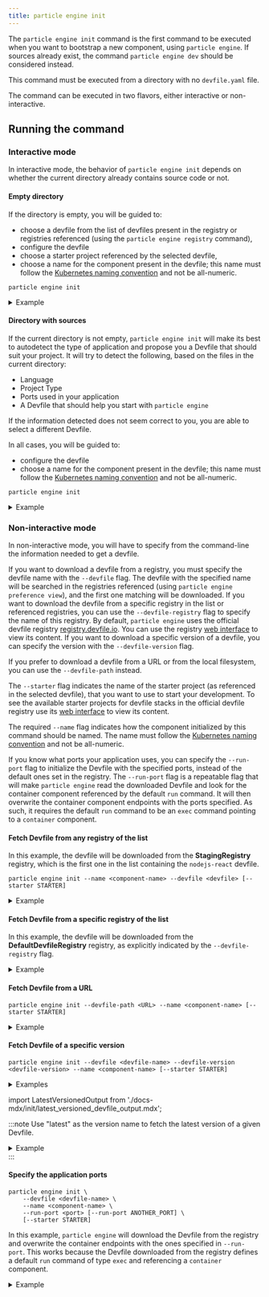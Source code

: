 ```yaml
---
title: particle engine init
---
```


The `particle engine init` command is the first command to be executed when you want to bootstrap a new component, using `particle engine`. If sources already exist,
the command `particle engine dev` should be considered instead.

This command must be executed from a directory with no `devfile.yaml` file.

The command can be executed in two flavors, either interactive or non-interactive.

## Running the command
### Interactive mode

In interactive mode, the behavior of `particle engine init` depends on whether the current directory already contains source code or not.

#### Empty directory

If the directory is empty, you will be guided to:
- choose a devfile from the list of devfiles present in the registry or registries referenced (using the `particle engine registry` command),
- configure the devfile
- choose a starter project referenced by the selected devfile,
- choose a name for the component present in the devfile; this name must follow the [Kubernetes naming convention](https://kubernetes.io/docs/concepts/overview/working-with-objects/names/#dns-label-names) and not be all-numeric.

```console
particle engine init
```

<details>
<summary>Example</summary>

import EmptyDirOutput from './docs-mdx/init/interactive_mode_empty_directory_output.mdx';

<EmptyDirOutput />

</details>

#### Directory with sources

If the current directory is not empty, `particle engine init` will make its best to autodetect the type of application and propose you a Devfile that should suit your project.
It will try to detect the following, based on the files in the current directory:
- Language
- Project Type
- Ports used in your application
- A Devfile that should help you start with `particle engine` 

If the information detected does not seem correct to you, you are able to select a different Devfile.

In all cases, you will be guided to:
- configure the devfile
- choose a name for the component present in the devfile; this name must follow the [Kubernetes naming convention](https://kubernetes.io/docs/concepts/overview/working-with-objects/names/#dns-label-names) and not be all-numeric.

```console
particle engine init
```

<details>
<summary>Example</summary>

import NonEmptyDirectoryOutput from './docs-mdx/init/interactive_mode_directory_with_sources_output.mdx'

<NonEmptyDirectoryOutput />
</details>

### Non-interactive mode

In non-interactive mode, you will have to specify from the command-line the information needed to get a devfile.

If you want to download a devfile from a registry, you must specify the devfile name with the `--devfile` flag. The devfile with the specified name will be searched in the registries referenced (using `particle engine preference view`), and the first one matching will be downloaded.
If you want to download the devfile from a specific registry in the list or referenced registries, you can use the `--devfile-registry` flag to specify the name of this registry. By default, `particle engine` uses the official devfile registry [registry.devfile.io](https://registry.devfile.io). You can use the registry [web interface](https://registry.devfile.io/viewer) to view its content.
If you want to download a specific version of a devfile, you can specify the version with the `--devfile-version` flag.

If you prefer to download a devfile from a URL or from the local filesystem, you can use the `--devfile-path` instead.

The `--starter` flag indicates the name of the starter project (as referenced in the selected devfile), that you want to use to start your development. To see the available starter projects for devfile stacks in the official devfile registry use its [web interface](https://registry.devfile.io/viewer) to view its content.  

The required `--name` flag indicates how the component initialized by this command should be named. The name must follow the [Kubernetes naming convention](https://kubernetes.io/docs/concepts/overview/working-with-objects/names/#dns-label-names) and not be all-numeric.

If you know what ports your application uses, you can specify the `--run-port` flag to initialize the Devfile with the specified ports, instead of the default ones set in the registry.
The `--run-port` flag is a repeatable flag that will make `particle engine` read the downloaded Devfile and look for the container component referenced by the default `run` command.
It will then overwrite the container component endpoints with the ports specified.
As such, it requires the default `run` command to be an `exec` command pointing to a `container` component.

#### Fetch Devfile from any registry of the list

In this example, the devfile will be downloaded from the **StagingRegistry** registry, which is the first one in the list containing the `nodejs-react` devfile.
```shell
particle engine init --name <component-name> --devfile <devfile> [--starter STARTER]
```
<details>
<summary>Example</summary>

<RegistryOutput />

import RegistryListOutput from './docs-mdx/init/registry_list_output.mdx'

<RegistryListOutput />

import DevfileFromAnyRegistryOutput from './docs-mdx/init/devfile_from_any_registry_output.mdx'

<DevfileFromAnyRegistryOutput />

</details>


#### Fetch Devfile from a specific registry of the list

In this example, the devfile will be downloaded from the **DefaultDevfileRegistry** registry, as explicitly indicated by the `--devfile-registry` flag.
<details>
<summary>Example</summary>

import RegistryOutput from './docs-mdx/init/registry_output.mdx'

<RegistryOutput />

import DevfileFromSpecificRegistryOutput from './docs-mdx/init/devfile_from_specific_registry_output.mdx';

<DevfileFromSpecificRegistryOutput />

</details>


#### Fetch Devfile from a URL

```console
particle engine init --devfile-path <URL> --name <component-name> [--starter STARTER]
```
<details>
<summary>Example</summary>

import DevfileFromURLOutput from './docs-mdx/init/devfile_from_url_output.mdx';

<DevfileFromURLOutput />

</details>

#### Fetch Devfile of a specific version

```console
particle engine init --devfile <devfile-name> --devfile-version <devfile-version> --name <component-name> [--starter STARTER]
```

<details>
<summary>Examples</summary>

import VersionedOutput from './docs-mdx/init/versioned_devfile_output.mdx';

<VersionedOutput />

</details>

import LatestVersionedOutput from './docs-mdx/init/latest_versioned_devfile_output.mdx';

:::note
Use "latest" as the version name to fetch the latest version of a given Devfile.

<details>
<summary>Example</summary>

<LatestVersionedOutput />

</details>
:::

#### Specify the application ports


```console
particle engine init \
    --devfile <devfile-name> \
    --name <component-name> \
    --run-port <port> [--run-port ANOTHER_PORT] \
    [--starter STARTER]
```

In this example, `particle engine` will download the Devfile from the registry and overwrite the container endpoints with the ones specified in `--run-port`.
This works because the Devfile downloaded from the registry defines a default `run` command of type `exec` and referencing a `container` component.

<details>
<summary>Example</summary>

import DevfileWithRunPortOutput from './docs-mdx/init/devfile_with_run-port_output.mdx';

<DevfileWithRunPortOutput />

</details>
